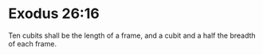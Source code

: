 # Exodus 26:16

Ten cubits shall be the length of a frame, and a cubit and a half the breadth of each frame.
